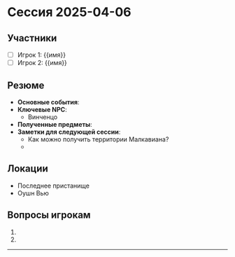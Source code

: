 # Сессия 2025-04-06

## Участники
- [ ] Игрок 1: {{имя}}
- [ ] Игрок 2: {{имя}}

## Резюме
- **Основные события**: 
- **Ключевые NPC**: 
	- Винченцо 
- **Полученные предметы**: 
- **Заметки для следующей сессии**: 
	- Как можно получить территории Малкавиана?
	- 

## Локации
- Последнее пристанище 
- Оушн Вью

## Вопросы игрокам
1. 
2. 

---
